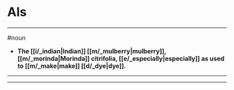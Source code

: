 # Als
---
#noun
- **The [[i/_indian|Indian]] [[m/_mulberry|mulberry]], [[m/_morinda|Morinda]] citrifolia, [[e/_especially|especially]] as used to [[m/_make|make]] [[d/_dye|dye]].**
---
---

